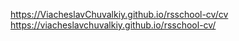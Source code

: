 https://ViacheslavChuvalkiy.github.io/rsschool-cv/cv
https://viacheslavchuvalkiy.github.io/rsschool-cv/